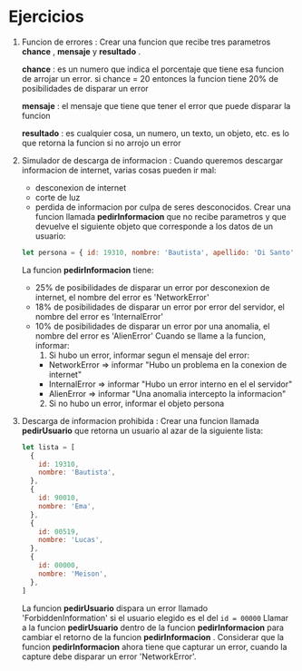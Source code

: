 # Ejercicios

1. Funcion de errores
   : Crear una funcion que recibe tres parametros
   **chance** , **mensaje** y **resultado** .

   **chance**
   : es un numero que indica el porcentaje que tiene esa funcion de arrojar un error.
   si chance = 20 entonces la funcion tiene 20% de posibilidades de disparar un error

   **mensaje**
   : el mensaje que tiene que tener el error que puede disparar la funcion

   **resultado**
   : es cualquier cosa, un numero, un texto, un objeto, etc. es lo que retorna la
   funcion si no arrojo un error

2. Simulador de descarga de informacion
   : Cuando queremos descargar informacion de internet, varias cosas pueden ir mal:

   - desconexion de internet
   - corte de luz
   - perdida de informacion por culpa de seres
     desconocidos.
     Crear una funcion llamada **pedirInformacion** que no recibe parametros y
     que devuelve el siguiente objeto que corresponde a los datos de un usuario:

   ```js
   let persona = { id: 19310, nombre: 'Bautista', apellido: 'Di Santo' }
   ```

   La funcion **pedirInformacion** tiene:

   - 25% de posibilidades de disparar un error por desconexion de internet, el nombre del
     error es 'NetworkError'
   - 18% de posibilidades de disparar un error por error del servidor, el nombre del error es 'InternalError'
   - 10% de posibilidades de disparar un error por una anomalia, el nombre del error es 'AlienError'
     Cuando se llame a la funcion, informar:
     1. Si hubo un error, informar segun el mensaje del error:
     - NetworkError => informar "Hubo un problema en la conexion de internet"
     - InternalError => informar "Hubo un error interno en el el servidor"
     - AlienError => informar "Una anomalia intercepto la informacion"
     2. Si no hubo un error, informar el objeto persona

3. Descarga de informacion prohibida
   : Crear una funcion llamada **pedirUsuario** que retorna un usuario al azar de la siguiente
   lista:
   ```js
   let lista = [
     {
       id: 19310,
       nombre: 'Bautista',
     },
     {
       id: 90010,
       nombre: 'Ema',
     },
     {
       id: 00519,
       nombre: 'Lucas',
     },
     {
       id: 00000,
       nombre: 'Meison',
     },
   ]
   ```
   La funcion **pedirUsuario** dispara un error llamado 'ForbiddenInformation' si el usuario
   elegido es el del `id = 00000`
   Llamar a la funcion **pedirUsuario** dentro de la funcion **pedirInformacion** para cambiar el
   retorno de la funcion **pedirInformacion** .
   Considerar que la funcion **pedirInformacion** ahora tiene que capturar un error, cuando la
   capture debe disparar un error 'NetworkError'.
